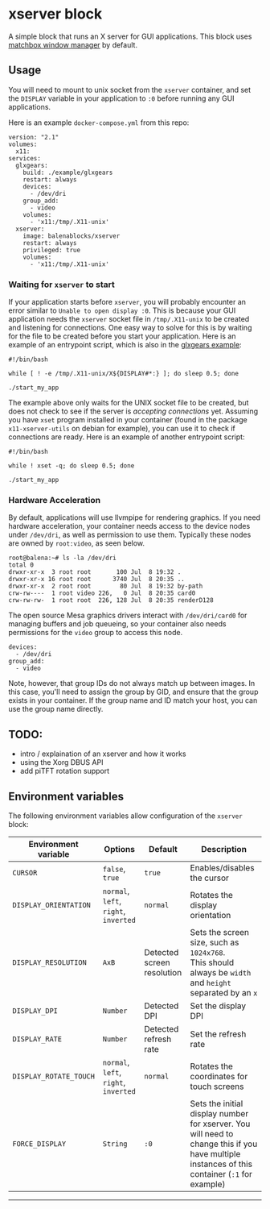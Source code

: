 # xserver block

A simple block that runs an X server for GUI applications. This block uses [matchbox window manager](https://www.usenix.org/legacy/publications/library/proceedings/usenix03/tech/freenix03/full_papers/allum/allum_html/matchbox.html) by default.

## Usage

You will need to mount to unix socket from the `xserver` container, and set the `DISPLAY` variable in your application to `:0` before running any GUI applications.

Here is an example `docker-compose.yml` from this repo:

```
version: "2.1"
volumes:
  x11:
services:
  glxgears:
    build: ./example/glxgears
    restart: always
    devices:
      - /dev/dri
    group_add:
      - video
    volumes:
      - 'x11:/tmp/.X11-unix'
  xserver:
    image: balenablocks/xserver
    restart: always
    privileged: true
    volumes:
      - 'x11:/tmp/.X11-unix'
```


### Waiting for `xserver` to start

If your application starts before `xserver`, you will probably encounter an error similar to `Unable to open display :0`. This is because your GUI application needs the `xserver` socket file in `/tmp/.X11-unix` to be created and listening for connections. One easy way to solve for this is by waiting for the file to be created before you start your application. Here is an example of an entrypoint script, which is also in the [glxgears example](example/glxgears/entry.sh):

```
#!/bin/bash 

while [ ! -e /tmp/.X11-unix/X${DISPLAY#*:} ]; do sleep 0.5; done

./start_my_app
```

The example above only waits for the UNIX socket file to be created, but does not check to see if the server is _accepting connections_ yet. Assuming you have `xset` program installed in your container (found in the package `x11-xserver-utils` on debian for example), you can use it to check if connections are ready. Here is an example of another entrypoint script:

```
#!/bin/bash 

while ! xset -q; do sleep 0.5; done

./start_my_app
```

### Hardware Acceleration

By default, applications will use llvmpipe for rendering graphics. If you need hardware acceleration, your container needs access to the device nodes under `/dev/dri`, as well as permission to use them. Typically these nodes are owned by `root:video`, as seen below.

```
root@balena:~# ls -la /dev/dri
total 0
drwxr-xr-x  3 root root       100 Jul  8 19:32 .
drwxr-xr-x 16 root root      3740 Jul  8 20:35 ..
drwxr-xr-x  2 root root        80 Jul  8 19:32 by-path
crw-rw----  1 root video 226,   0 Jul  8 20:35 card0
crw-rw-rw-  1 root root  226, 128 Jul  8 20:35 renderD128
```

The open source Mesa graphics drivers interact with `/dev/dri/card0` for managing buffers and job queueing, so your container also needs permissions for the `video` group to access this node.

```
devices:
  - /dev/dri
group_add:
  - video
```

Note, however, that group IDs do not always match up between images. In this case, you'll need to assign the group by GID, and ensure that the group exists in your container. If the group name and ID match your host, you can use the group name directly.

## TODO: 
  - intro / explaination of an xserver and how it works
  - using the Xorg DBUS API
  - add piTFT rotation support

## Environment variables

The following environment variables allow configuration of the `xserver` block:

| Environment variable | Options | Default | Description |
| --- | --- | --- | --- |
|`CURSOR`|`false`, `true`|`true`|Enables/disables the cursor|
|`DISPLAY_ORIENTATION`|`normal`, `left`, `right`, `inverted`|`normal`|Rotates the display orientation|
|`DISPLAY_RESOLUTION`|`AxB`|Detected screen resolution|Sets the screen size, such as `1024x768`. <br/> This should always be `width` and `height` separated by an `x` |
|`DISPLAY_DPI`|`Number`|Detected DPI|Set the display DPI|
|`DISPLAY_RATE`|`Number`|Detected refresh rate|Set the refresh rate|
|`DISPLAY_ROTATE_TOUCH`|`normal`, `left`, `right`, `inverted`|`normal`|Rotates the coordinates for touch screens|
|`FORCE_DISPLAY`|`String`|`:0`|Sets the initial display number for xserver. You will need to change this if you have multiple instances of this container (`:1` for example)|
---
